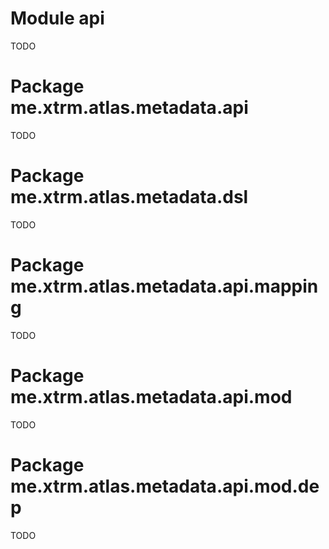 # Module api

TODO


# Package me.xtrm.atlas.metadata.api

TODO


# Package me.xtrm.atlas.metadata.dsl

TODO


# Package me.xtrm.atlas.metadata.api.mapping

TODO


# Package me.xtrm.atlas.metadata.api.mod

TODO


# Package me.xtrm.atlas.metadata.api.mod.dep

TODO
